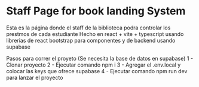 # Staff Page for book landing System

Esta es la página donde el staff de la biblioteca podra controlar los prestmos de cada estudiante
Hecho en react + vite + typescript usando librerias de react bootstrap para componentes y
de backend usando supabase

Pasos para correr el proyeto (Se necesita la base de datos en supabase)
1 - Clonar proyecto
2 - Ejecutar comando npm i 
3 - Agregar el .env.local y colocar las keys que ofrece supabase
4 - Ejecutar comando npm run dev para lanzar el proyecto
